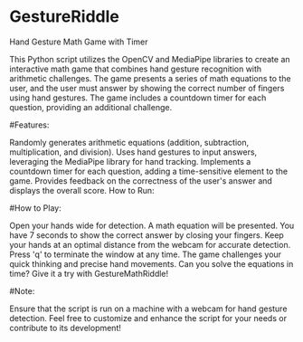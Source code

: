 # GestureRiddle
Hand Gesture Math Game with Timer


This Python script utilizes the OpenCV and MediaPipe libraries to create an interactive math game that combines hand gesture recognition with arithmetic challenges. The game presents a series of math equations to the user, and the user must answer by showing the correct number of fingers using hand gestures. The game includes a countdown timer for each question, providing an additional challenge.

#Features:

Randomly generates arithmetic equations (addition, subtraction, multiplication, and division).
Uses hand gestures to input answers, leveraging the MediaPipe library for hand tracking.
Implements a countdown timer for each question, adding a time-sensitive element to the game.
Provides feedback on the correctness of the user's answer and displays the overall score.
How to Run:


#How to Play:

Open your hands wide for detection.
A math equation will be presented.
You have 7 seconds to show the correct answer by closing your fingers.
Keep your hands at an optimal distance from the webcam for accurate detection.
Press 'q' to terminate the window at any time.
The game challenges your quick thinking and precise hand movements. Can you solve the equations in time? Give it a try with GestureMathRiddle!


#Note:

Ensure that the script is run on a machine with a webcam for hand gesture detection.
Feel free to customize and enhance the script for your needs or contribute to its development!
